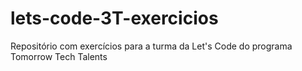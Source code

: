 # lets-code-3T-exercicios
Repositório com exercícios para a turma da Let's Code do programa Tomorrow Tech Talents 
